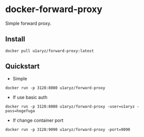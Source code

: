 # docker-forward-proxy

Simple forward proxy.

## Install

```
docker pull u1aryz/forward-proxy:latest
```

## Quickstart

- Simple
```
docker run -p 3128:8080 u1aryz/forward-proxy
```

- If use basic auth

```
docker run -p 3128:8080 u1aryz/forward-proxy -user=u1aryz -pass=hogefuga
```

- If change container port

```
docker run -p 3128:9090 u1aryz/forward-proxy -port=9090
```
